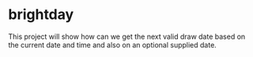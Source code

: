 # brightday

This project will show how can we get the next valid draw date based on the current date and time and also on an optional supplied date.
